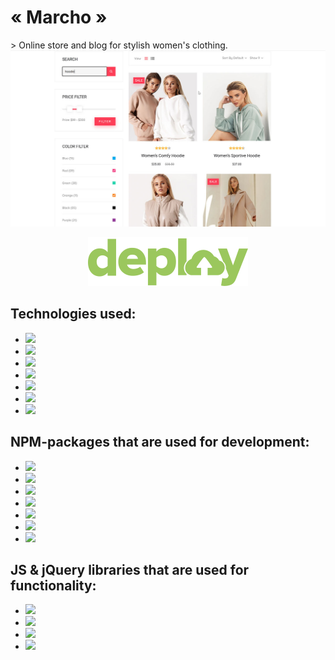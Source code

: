 ﻿<h1>« Marcho »</h1>
> Online store and blog for stylish women's clothing.
&nbsp;
<a href="https://github.com/alienat3d/icons-for-github/blob/dev/screenshots/marcho.jpg" target="_blank">
  <img src="https://github.com/alienat3d/icons-for-github/blob/dev/screenshots/marcho-small.jpg" align="center" />
</a>
&nbsp;
<div align="center"><a href="https://alienat3d.github.io/marcho/" target="_blank"><img src="https://github.com/alienat3d/icons-for-github/blob/dev/deploy.svg" /></a></div>

## Technologies used:

- <img src="https://img.shields.io/badge/HTML5-E34F26?logo=html5&logoColor=fff" />
- <img src="https://img.shields.io/badge/CSS3-1572B6?logo=css3" />
- <img src="https://img.shields.io/badge/SCSS-CC6699?logo=sass&logoColor=fff" />
- <img src="https://img.shields.io/badge/JavaScript-F7DF1E?logo=javascript&logoColor=fff" />
- <img src="https://img.shields.io/badge/jQuery-0769AD?logo=jquery" />
- <img src="https://img.shields.io/badge/NPM-CB3837?logo=npm" />
- <img src="https://img.shields.io/badge/Gulp-CF4647?logo=gulp&logoColor=fff" />

## NPM-packages that are used for development:

- <a href="https://www.npmjs.com/package/gulp-nunjucks-render" target="_blank"><img src="https://img.shields.io/badge/Nunjucks-slategray?logo=nunjucks" /></a>
- <a href="https://www.npmjs.com/package/autoprefixer" target="_blank"><img src="https://img.shields.io/badge/Autoprefixer-slategray?logo=autoprefixer" /></a>
- <a href="https://www.npmjs.com/package/gulp-concat" target="_blank"><img src="https://img.shields.io/badge/Gulp%20Concat-slategray" /></a>
- <a href="https://www.npmjs.com/package/gulp-uglify" target="_blank"><img src="https://img.shields.io/badge/Gulp%20UglyfyJS3-slategray" /></a>
- <a href="https://www.npmjs.com/package/gulp-imagemin" target="_blank"><img src="https://img.shields.io/badge/Gulp%20ImageMin-slategray" /></a>
- <a href="https://browsersync.io/" target="_blank"><img src="https://img.shields.io/badge/BrowserSync-slategray" /></a>
- <a href="https://browsersync.io/" target="_blank"><img src="https://img.shields.io/badge/BrowserSync-slategray.svg?logo=data:image/svg%2bxml;base64,PHN2ZyB4bWxucz0iaHR0cDovL3d3dy53My5vcmcvMjAwMC9zdmciIHZpZXdCb3g9IjAgMCAxNDAgMjA0LjEiIGZpbGw9IiNmZmYiPjxwYXRoIGQ9Ik02My41LjMgMS43IDMxLjJBMyAzIDAgMCAwIDAgMzMuOXYxMzYuM2EzIDMgMCAwIDAgMS43IDIuN2w2MS44IDMwLjlhMyAzIDAgMCAwIDQuMy0yLjdWM0EzIDMgMCAwIDAgNjMuNS4zem0xMyAyMDMuNSA2MS44LTMwLjlhMyAzIDAgMCAwIDEuNy0yLjd2LTY2LjNhMyAzIDAgMCAwLTEuNy0yLjdMNzYuNSA3MC4zYTMgMyAwIDAgMC00LjMgMi43djEyOC4xYTMgMyAwIDAgMCA0LjMgMi43eiIvPjwvc3ZnPg==" /></a>

## JS & jQuery libraries that are used for functionality:

- <a href="https://fancyapps.com/fancybox/" target="_blank"><img src="https://img.shields.io/badge/FancyBox-JS-F7DF1E" /></a>
- <a href="http://kenwheeler.github.io/slick/" target="_blank"><img src="https://img.shields.io/badge/Slick%20Carousel-jQuery-0769AD" /></a>
- <a href="https://rateyo.fundoocode.ninja/" target="_blank"><img src="https://img.shields.io/badge/RateYo-jQuery-0769AD" /></a>
- <a href="https://dimox.name/jquery-form-styler/" target="_blank"><img src="https://img.shields.io/badge/Form%20Styler-jQuery-0769AD" /></a>
